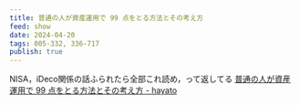 ```yaml
---
title: 普通の人が資産運用で 99 点をとる方法とその考え方
feed: show
date: 2024-04-20
tags: 005-332, 336-717
publish: true
---
```


NISA，iDeco関係の話ふられたら全部これ読め，って返してる
[普通の人が資産運用で 99 点をとる方法とその考え方 - hayato](https://hayatoito.github.io/2020/investing/)

